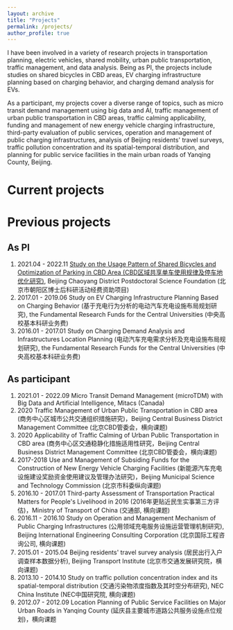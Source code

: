 ```yaml
---
layout: archive
title: "Projects"
permalink: /projects/
author_profile: true
---
```


I have been involved in a variety of research projects in transportation planning, electric vehicles, shared mobility, urban public transportation, traffic management, and data analysis. Being as PI, the projects include studies on shared bicycles in CBD areas, EV charging infrastructure planning based on charging behavior, and charging demand analysis for EVs.

As a participant, my projects cover a diverse range of topics, such as micro transit demand management using big data and AI, traffic management of urban public transportation in CBD areas, traffic calming applicability, funding and management of new energy vehicle charging infrastructure, third-party evaluation of public services, operation and management of public charging infrastructures, analysis of Beijing residents' travel surveys, traffic pollution concentration and its spatial-temporal distribution, and planning for public service facilities in the main urban roads of Yanqing County, Beijing. 

# Current projects

<!--{% include base_path %}-->

<!--{% for post in site.projects %} {% include archive-single.html %} {% endfor %}-->

# Previous projects
## As PI
1. 2021.04 - 2022.11 [Study on the Usage Pattern of Shared Bicycles and Optimization of Parking in CBD Area (CBD区域共享单车使用规律及停车地优化研究)](https://longpan0901.github.io/projects/projects1-CBD), Beijing Chaoyang District Postdoctoral Science Foundation (北京市朝阳区博士后科研活动经费资助项目)
2. 2017.01 - 2019.06 Study on EV Charging Infrastructure Planning Based on Charging Behavior (基于充电行为分析的电动汽车充电设施布局规划研究), the Fundamental Research Funds for the Central Universities (中央高校基本科研业务费)
3. 2016.01 - 2017.01 Study on Charging Demand Analysis and Infrastructures Location Planning (电动汽车充电需求分析及充电设施布局规划研究), the Fundamental Research Funds for the Central Universities (中央高校基本科研业务费)

## As participant
1. 2021.01 - 2022.09  Micro Transit Demand Management (microTDM) with Big Data and Artificial Intelligence, Mitacs (Canada)
2. 2020 Traffic Management of Urban Public Transportation in CBD area (商务中心区城市公共交通组织措施研究)，Beijing Central Business District Management Committee (北京CBD管委会，横向课题)
3. 2020 Applicability of Traffic Calming of Urban Public Transportation in CBD area (商务中心区交通稳静化措施适用性研究，Beijing Central Business District Management Committee (北京CBD管委会，横向课题)
4. 2017-2018 Use and Management of Subsiding Funds for the Construction of New Energy Vehicle Charging Facilities (新能源汽车充电设施建设奖励资金使用建议及管理办法研究)，Beijing Municipal Science and Technology Commission (北京市科委纵向课题)
8. 2016.10 - 2017.01  Third-party Assessment of Transportation Practical Matters for People's Livelihood in 2016 (2016年更贴近民生实事第三方评估)，Ministry of Transport of China (交通部, 横向课题)
9. 2016.11 - 2016.10  Study on Operation and Management Mechanism of Public Charging Infrastructures (公用领域充电服务设施运营管理机制研究), Beijing International Engineering Consulting Corporation (北京国际工程咨询公司, 横向课题)
10. 2015.01 - 2015.04  Beijing residents' travel survey analysis (居民出行入户调查样本数据分析), Beijing Transport Institute (北京市交通发展研究院，横向课题)
11. 2013.10 - 2014.10  Study on traffic pollution concentration index and its spatial-temporal distribution (交通污染物浓度指数及其时空分布研究), NEC China Institute (NEC中国研究院, 横向课题)
12. 2012.07 - 2012.09  Location Planning of Public Service Facilities on Major Urban Roads in Yanqing County (延庆县主要城市道路公共服务设施点位规划)，横向课题

